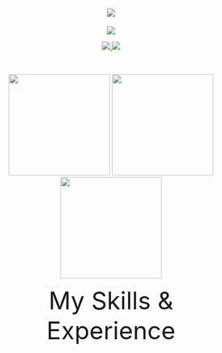 <h1 align="center"><img src="https://images.cooltext.com/5674198.png"></h1>

<p align=center><img src="https://readme-typing-svg.demolab.com/?lines=Software%20engineer%20and%20developer;7%2B%20years%20of%20experience%20with%20CPP%20CSharp%20and%20Python;Successful%20competitive%20programmer%20and%20investor&font=Consolas&center=true&width=450&height=45&color=0088ff&vCenter=true&pause=100&size=19" /></p>

<p align="center">
  <a href="https://github.com/overclockedd2?tab=repositories&sort=stargazers">
    <img src="https://img.shields.io/github/stars/overclockedd2?label=TOTAL STARS&style=for-the-badge&color=ffff00&labelColor=002045"/>
  </a>
  <a href="https://github.com/overclockedd2?tab=followers">
    <img src="https://img.shields.io/github/followers/overclockedd2?style=for-the-badge&color=ff0000&labelColor=002045"/>
  </a>
</p>


<br />
<p align="center">
  <img height="200" src="https://github-readme-stats.vercel.app/api?username=overclockedd2&theme=yeblu&show_icons=true" />
  <img height="200" src="https://github-readme-stats.vercel.app/api/top-langs/?username=overclockedd2&theme=yeblu" />
  <img height="200" src="https://github-readme-streak-stats.herokuapp.com/?user=overclockedd2&theme=yeblu"/>
</p>

<font size="400"><P align="center">My Skills & Experience</P></font>


